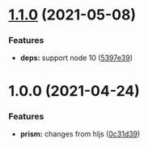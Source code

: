 # [1.1.0](https://github.com/NullVoxPopuli/prismjs-glimmer/compare/v1.0.0...v1.1.0) (2021-05-08)


### Features

* **deps:** support node 10 ([5397e39](https://github.com/NullVoxPopuli/prismjs-glimmer/commit/5397e39311b1244b0524137aa4e8d00713d43e90))

# 1.0.0 (2021-04-24)


### Features

* **prism:** changes from hljs ([0c31d39](https://github.com/NullVoxPopuli/prismjs-glimmer/commit/0c31d39bff908ebc5ad60ac7179c9444b8c09717))
